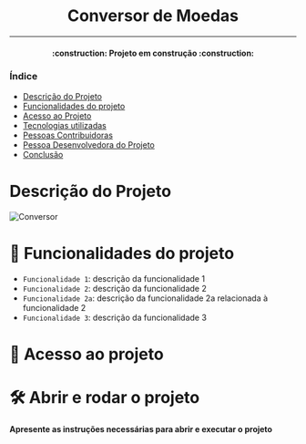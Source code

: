 
<h1 align="center"> Conversor de Moedas</h1>
<hr>

<h4 align="center"> 
    :construction:  Projeto em construção  :construction:
</h4>

### Índice 

* [Descrição do Projeto](#descrição-do-projeto)
* [Funcionalidades do projeto](#funcionalidades-do-projeto)
* [Acesso ao Projeto](#acesso-ao-projeto)
* [Tecnologias utilizadas](#tecnologias-utilizadas)
* [Pessoas Contribuidoras](#pessoas-contribuidoras)
* [Pessoa Desenvolvedora do Projeto](#pessoas-desenvolvedoras)
* [Conclusão](#conclusão)



# Descrição do Projeto
![Conversor](https://github.com/Tativv/Conversor-de-Moedas/assets/135656585/a4378d38-e8b8-46a0-8b4a-87712a8f64c1)


# :hammer: Funcionalidades do projeto

- `Funcionalidade 1`: descrição da funcionalidade 1
- `Funcionalidade 2`: descrição da funcionalidade 2
- `Funcionalidade 2a`: descrição da funcionalidade 2a relacionada à funcionalidade 2
- `Funcionalidade 3`: descrição da funcionalidade 3

# 📁 Acesso ao projeto


# 🛠️ Abrir e rodar o projeto

**Apresente as instruções necessárias para abrir e executar o projeto**
